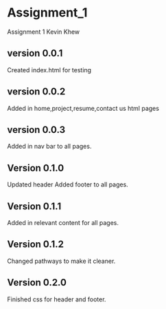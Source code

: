 # Assignment_1
Assignment 1 Kevin Khew

## version 0.0.1
Created index.html for testing

## version 0.0.2
Added in home,project,resume,contact us html pages

## version 0.0.3 
Added in nav bar to all pages.

## Version 0.1.0
Updated header 
Added footer to all pages.

## Version 0.1.1
Added in relevant content for all pages.
## Version 0.1.2
Changed pathways to make it cleaner.

## Version 0.2.0
Finished css for header and footer.